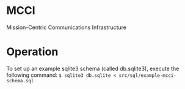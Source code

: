 MCCI
====

Mission-Centric Communications Infrastructure



Operation
=========

To set up an example sqlite3 schema (called db.sqlite3), execute the following command:
    ```$ sqlite3 db.sqlite < src/sql/example-mcci-schema.sql```
